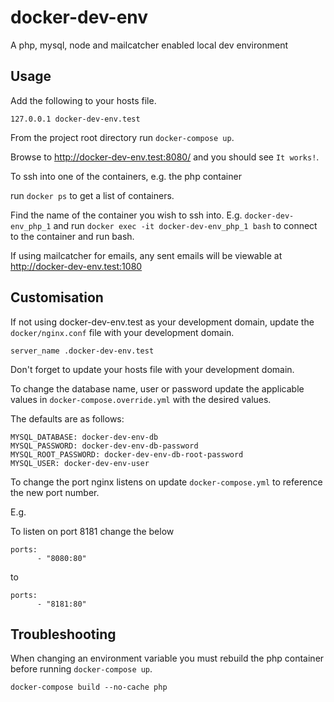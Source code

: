 # docker-dev-env

A php, mysql, node and mailcatcher enabled local dev environment

## Usage

Add the following to your hosts file.

```
127.0.0.1 docker-dev-env.test
```

From the project root directory run `docker-compose up`.

Browse to http://docker-dev-env.test:8080/ and you should see `It works!`.

To ssh into one of the containers, e.g. the php container

run `docker ps` to get a list of containers.

Find the name of the container you wish to ssh into. E.g. `docker-dev-env_php_1` and run `docker exec -it docker-dev-env_php_1 bash` to connect to the container and run bash.

If using mailcatcher for emails, any sent emails will be viewable at http://docker-dev-env.test:1080

## Customisation

If not using docker-dev-env.test as your development domain, update the `docker/nginx.conf` file with your development domain.

```
server_name .docker-dev-env.test
```

Don't forget to update your hosts file with your development domain.

To change the database name, user or password update the applicable values in `docker-compose.override.yml` with the desired values.

The defaults are as follows:

```
MYSQL_DATABASE: docker-dev-env-db
MYSQL_PASSWORD: docker-dev-env-db-password
MYSQL_ROOT_PASSWORD: docker-dev-env-db-root-password
MYSQL_USER: docker-dev-env-user
```

To change the port nginx listens on update `docker-compose.yml` to reference the new port number.

E.g.

To listen on port 8181 change the below

```
ports:
      - "8080:80"
```

to

```
ports:
      - "8181:80"
```

## Troubleshooting

When changing an environment variable you must rebuild the php container before running `docker-compose up`.

```
docker-compose build --no-cache php
```
